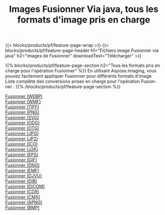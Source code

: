 ﻿---
title: Images Fusionner Via java, tous les formats d'image pris en charge 
weight: 3920
url: /fr/java/merge 
lang: fr
langdirlevel: 2
locales: zh-hans,ja,it,ru,de,es,fr,nl,id,lt,pl,pt,vi,tr,ko,zh-hant,ar,hi,th,sv,cs,uk,he
description: En utilisant Aspose.Imaging, vous pouvez facilement Fusionner images Via java
---

{{< blocks/products/pf/feature-page-wrap >}}
{{< blocks/products/pf/feature-page-header h1="Fichiers image Fusionner via java" h2="images de Fusionner" downloadText="Télécharger" >}}


{{% blocks/products/pf/feature-page-section  h2="Tous les formats pris en charge pour l'opération Fusionner" %}}
En utilisant Aspose.Imaging, vous pouvez facilement appliquer Fusionner pour différents formats d'image
<br/>
Liste complète des conversions prises en charge pour l'opération Fusionner :
{{% /blocks/products/pf/feature-page-section %}}
<div class="container-fluid productfamilypage bg-gray">
    <div class="convertypes bg-gray agp-content section">
        <div class="container">
		<div class="row other-converters">
		    <div class='col-md-2 other-converter remove-lp remove-rp'><a href="/imaging/fr/java/merge/webp" >Fusionner (WEBP)</a></div><div class='col-md-2 other-converter remove-lp remove-rp'><a href="/imaging/fr/java/merge/wmf" >Fusionner (WMF)</a></div><div class='col-md-2 other-converter remove-lp remove-rp'><a href="/imaging/fr/java/merge/tiff" >Fusionner (TIFF)</a></div><div class='col-md-2 other-converter remove-lp remove-rp'><a href="/imaging/fr/java/merge/png" >Fusionner (PNG)</a></div><div class='col-md-2 other-converter remove-lp remove-rp'><a href="/imaging/fr/java/merge/svg" >Fusionner (SVG)</a></div><div class='col-md-2 other-converter remove-lp remove-rp'><a href="/imaging/fr/java/merge/odg" >Fusionner (ODG)</a></div><div class='col-md-2 other-converter remove-lp remove-rp'><a href="/imaging/fr/java/merge/otg" >Fusionner (OTG)</a></div><div class='col-md-2 other-converter remove-lp remove-rp'><a href="/imaging/fr/java/merge/jpg" >Fusionner (JPG)</a></div><div class='col-md-2 other-converter remove-lp remove-rp'><a href="/imaging/fr/java/merge/jp2" >Fusionner (JP2)</a></div><div class='col-md-2 other-converter remove-lp remove-rp'><a href="/imaging/fr/java/merge/ico" >Fusionner (ICO)</a></div><div class='col-md-2 other-converter remove-lp remove-rp'><a href="/imaging/fr/java/merge/j2k" >Fusionner (J2K)</a></div><div class='col-md-2 other-converter remove-lp remove-rp'><a href="/imaging/fr/java/merge/eps" >Fusionner (EPS)</a></div><div class='col-md-2 other-converter remove-lp remove-rp'><a href="/imaging/fr/java/merge/gif" >Fusionner (GIF)</a></div><div class='col-md-2 other-converter remove-lp remove-rp'><a href="/imaging/fr/java/merge/dng" >Fusionner (DNG)</a></div><div class='col-md-2 other-converter remove-lp remove-rp'><a href="/imaging/fr/java/merge/emf" >Fusionner (EMF)</a></div><div class='col-md-2 other-converter remove-lp remove-rp'><a href="/imaging/fr/java/merge/djvu" >Fusionner (DJVU)</a></div><div class='col-md-2 other-converter remove-lp remove-rp'><a href="/imaging/fr/java/merge/dib" >Fusionner (DIB)</a></div><div class='col-md-2 other-converter remove-lp remove-rp'><a href="/imaging/fr/java/merge/dicom" >Fusionner (DICOM)</a></div><div class='col-md-2 other-converter remove-lp remove-rp'><a href="/imaging/fr/java/merge/cdr" >Fusionner (CDR)</a></div><div class='col-md-2 other-converter remove-lp remove-rp'><a href="/imaging/fr/java/merge/cmx" >Fusionner (CMX)</a></div><div class='col-md-2 other-converter remove-lp remove-rp'><a href="/imaging/fr/java/merge/apng" >Fusionner (APNG)</a></div><div class='col-md-2 other-converter remove-lp remove-rp'><a href="/imaging/fr/java/merge/bmp" >Fusionner (BMP)</a></div>
                </div>
        </div>
    </div>
</div>
<br/>
